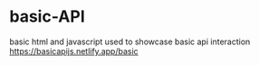 # basic-API
basic html and javascript used to showcase basic api interaction
https://basicapijs.netlify.app/basic

